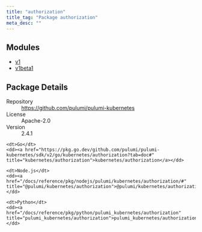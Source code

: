 ```yaml
---
title: "authorization"
title_tag: "Package authorization"
meta_desc: ""
---
```


<!-- WARNING: this file was generated by Pulumi Docs Generator. -->
<!-- Do not edit by hand unless you're certain you know what you are doing! -->



<h2 id="modules">Modules</h2>
<ul class="api">
    <li><a href="v1/" title="v1"><span class="symbol module"></span>v1</a></li>
    <li><a href="v1beta1/" title="v1beta1"><span class="symbol module"></span>v1beta1</a></li>
</ul>

<h2 id="package-details">Package Details</h2>
<dl class="package-details">
	<dt>Repository</dt>
	<dd><a href="https://github.com/pulumi/pulumi-kubernetes">https://github.com/pulumi/pulumi-kubernetes</a></dd>
	<dt>License</dt>
	<dd>Apache-2.0</dd>
	<dt>Version</dt>
	<dd>2.4.1</dd>
</dl>



<dl class="tabular">

    <dt>Go</dt>
    <dd><a href="https://pkg.go.dev/github.com/pulumi/pulumi-kubernetes/sdk/v2/go/kubernetes/authorization?tab=doc#" title="kubernetes/authorization">kubernetes/authorization</a></dd>

    <dt>Node.js</dt>
    <dd><a href="/docs/reference/pkg/nodejs/pulumi/kubernetes/authorization/#" title="@pulumi/kubernetes/authorization">@pulumi/kubernetes/authorization</a></dd>

    <dt>Python</dt>
    <dd><a href="/docs/reference/pkg/python/pulumi_kubernetes/authorization" title="pulumi_kubernetes/authorization">pulumi_kubernetes/authorization</a></dd>

</dl>

